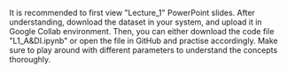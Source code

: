 It is recommended to first view "Lecture_1" PowerPoint slides. After understanding, download the dataset in your system, and upload it in Google Collab environment. Then, you can either download the code file "L1_A&DI.ipynb" or open the file in GitHub and practise accordingly. Make sure to play around with different parameters to understand the concepts thoroughly. 
